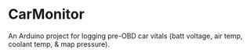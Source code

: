 # CarMonitor
An Arduino project for logging pre-OBD car vitals (batt voltage, air temp, coolant temp, &amp; map pressure).
